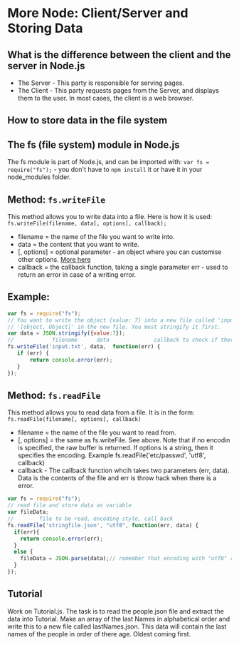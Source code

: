 # More Node: Client/Server and Storing Data

## What is the difference between the client and the server in Node.js
* The Server - This party is responsible for serving pages.
* The Client - This party requests pages from the Server, and displays them to the user. In most cases, the client is a web browser.

## How to store data in the file system

## The fs (file system) module in Node.js
The fs module is part of Node.js, and can be imported with: `var fs = require("fs");` - you don't have to `npm install` it or have it in your node_modules folder.

## Method: `fs.writeFile`
This method allows you to write data into a file. Here is how it is used:
`fs.writeFile(filename, data[, options], callback);`
* filename = the name of the file you want to write into.
* data = the content that you want to write.
* [, options] = optional parameter - an object where you can customise other options. [More here](https://nodejs.org/api/fs.html#fs_fs_writefile_file_data_options_callback)
* callback = the callback function, taking a single parameter err - used to return an error in case of a writing error.


## Example:
```javascript
var fs = require("fs");
// You want to write the object {value: 7} into a new file called 'input.txt'. However, if you try and write the object directly, it will be displayed as
// '[object, Object]' in the new file. You must stringify it first.
var data = JSON.stringify({value:7});
//            filename      data              callback to check if there is an error
fs.writeFile('input.txt', data,  function(err) {
   if (err) {
       return console.error(err);
   }
});    
```

## Method: `fs.readFile`
This method allows you to read data from a file. It is in the form:
`fs.readFile(filename[, options], callback)`
* filename = the name of the file you want to read from.
* [, options] = the same as fs.writeFile. See above. Note that if no encodin is specified, the raw buffer is returned. If options is a string, then it specifies the encoding. Example fs.readFile('etc/passwd', 'utf8', callback)
* callback - The callback function whcih takes two parameters (err, data). Data is the contents of the file and err is throw hack when there is a error.  

```javascript
var fs = require("fs");
// read file and store data as variable
var fileData;
//        file to be read, encoding style, call back
fs.readFile('stringfile.json', "utf8", function(err, data) {
  if(err){
    return console.error(err);
  }
  else {
    fileData = JSON.parse(data);// remember that encoding with "utf8" returns the data as a string. Therefore we need to parse it to make it a JavaScript object.
  }
});
```
## Tutorial
Work on Tutorial.js. The task is to read the people.json file and extract the data into Tutorial. Make an array of the last Names in alphabetical order and write this to a new file called lastNames.json. This data will contain the last names of the people in order of there age. Oldest coming first.  
